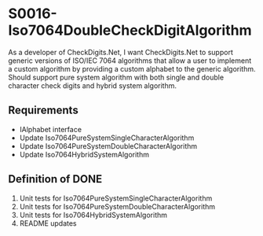 # S0016-Iso7064DoubleCheckDigitAlgorithm

As a developer of CheckDigits.Net, I want CheckDigits.Net to support generic versions of ISO/IEC 7064 algorithms that allow a user to implement a custom algorithm by providing a custom alphabet to the generic algorithm. Should support pure system algorithm with both single and double character check digits and hybrid system algorithm.


## Requirements

* IAlphabet interface
* Update Iso7064PureSystemSingleCharacterAlgorithm
* Update Iso7064PureSystemDoubleCharacterAlgorithm
* Update Iso7064HybridSystemAlgorithm

## Definition of DONE

1. Unit tests for Iso7064PureSystemSingleCharacterAlgorithm
1. Unit tests for Iso7064PureSystemDoubleCharacterAlgorithm
1. Unit tests for Iso7064HybridSystemAlgorithm
1. README updates
